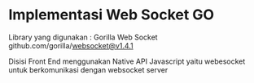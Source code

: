 Implementasi Web Socket GO
=========================

Library yang digunakan : Gorilla Web Socket <br>
github.com/gorilla/websocket@v1.4.1 <br>

Disisi Front End menggunakan Native API Javascript yaitu webesocket untuk berkomunikasi dengan websocket server